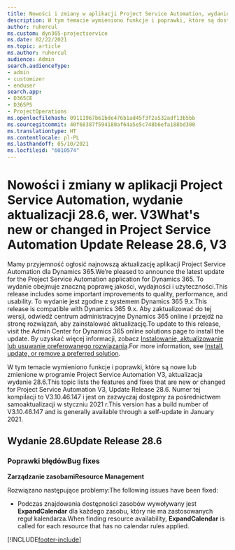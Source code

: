 ```yaml
---
title: Nowości i zmiany w aplikacji Project Service Automation, wydanie 28.6, poprawka, wer. V3
description: W tym temacie wymieniono funkcje i poprawki, które są dostępne w aktualizacji Project Service Automation, wydanie 28.6, poprawka, wersja V3.
author: ruhercul
ms.custom: dyn365-projectservice
ms.date: 02/22/2021
ms.topic: article
ms.author: ruhercul
audience: Admin
search.audienceType:
- admin
- customizer
- enduser
search.app:
- D365CE
- D365PS
- ProjectOperations
ms.openlocfilehash: 09111967b61bde476b1ad45f3f2a532adf13b5bb
ms.sourcegitcommit: 40f68387f594180af64a5e5c748b6efa188bd300
ms.translationtype: HT
ms.contentlocale: pl-PL
ms.lasthandoff: 05/10/2021
ms.locfileid: "6010574"
---
```

# <a name="whats-new-or-changed-in-project-service-automation-update-release-286-v3"></a><span data-ttu-id="01fca-103">Nowości i zmiany w aplikacji Project Service Automation, wydanie aktualizacji 28.6, wer. V3</span><span class="sxs-lookup"><span data-stu-id="01fca-103">What's new or changed in Project Service Automation Update Release 28.6, V3</span></span>

<span data-ttu-id="01fca-104">Mamy przyjemność ogłosić najnowszą aktualizację aplikacji Project Service Automation dla Dynamics 365.</span><span class="sxs-lookup"><span data-stu-id="01fca-104">We’re pleased to announce the latest update for the Project Service Automation application for Dynamics 365.</span></span> <span data-ttu-id="01fca-105">To wydanie obejmuje znaczną poprawę jakości, wydajności i użyteczności.</span><span class="sxs-lookup"><span data-stu-id="01fca-105">This release includes some important improvements to quality, performance, and usability.</span></span> <span data-ttu-id="01fca-106">To wydanie jest zgodne z systemem Dynamics 365 9.x.</span><span class="sxs-lookup"><span data-stu-id="01fca-106">This release is compatible with Dynamics 365 9.x.</span></span> <span data-ttu-id="01fca-107">Aby zaktualizować do tej wersji, odwiedź centrum administracyjne Dynamics 365 online i przejdź na stronę rozwiązań, aby zainstalować aktualizację.</span><span class="sxs-lookup"><span data-stu-id="01fca-107">To update to this release, visit the Admin Center for Dynamics 365 online solutions page to install the update.</span></span> <span data-ttu-id="01fca-108">By uzyskać więcej informacji, zobacz [Instalowanie, aktualizowanie lub usuwanie preferowanego rozwiązania](/power-platform/admin/install-remove-preferred-solution).</span><span class="sxs-lookup"><span data-stu-id="01fca-108">For more information, see [Install, update, or remove a preferred solution](/power-platform/admin/install-remove-preferred-solution).</span></span>

<span data-ttu-id="01fca-109">W tym temacie wymieniono funkcje i poprawki, które są nowe lub zmienione w programie Project Service Automation V3, aktualizacja wydanie 28.6.</span><span class="sxs-lookup"><span data-stu-id="01fca-109">This topic lists the features and fixes that are new or changed for Project Service Automation V3, Update Release 28.6.</span></span> <span data-ttu-id="01fca-110">Numer tej kompilacji to V3.10.46.147 i jest on zazwyczaj dostępny za pośrednictwem samoaktualizacji w styczniu 2021 r.</span><span class="sxs-lookup"><span data-stu-id="01fca-110">This version has a build number of V3.10.46.147 and is generally available through a self-update in January 2021.</span></span>

## <a name="update-release-286"></a><span data-ttu-id="01fca-111">Wydanie 28.6</span><span class="sxs-lookup"><span data-stu-id="01fca-111">Update Release 28.6</span></span>

### <a name="bug-fixes"></a><span data-ttu-id="01fca-112">Poprawki błędów</span><span class="sxs-lookup"><span data-stu-id="01fca-112">Bug fixes</span></span>


<span data-ttu-id="01fca-113">**Zarządzanie zasobami**</span><span class="sxs-lookup"><span data-stu-id="01fca-113">**Resource Management**</span></span>

<span data-ttu-id="01fca-114">Rozwiązano następujące problemy:</span><span class="sxs-lookup"><span data-stu-id="01fca-114">The following issues have been fixed:</span></span>

- <span data-ttu-id="01fca-115">Podczas znajdowania dostępności zasobów wywoływany jest **ExpandCalendar** dla każdego zasobu, który nie ma zastosowanych reguł kalendarza.</span><span class="sxs-lookup"><span data-stu-id="01fca-115">When finding resource availability, **ExpandCalendar** is called for each resource that has no calendar rules applied.</span></span>


[!INCLUDE[footer-include](../includes/footer-banner.md)]
